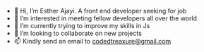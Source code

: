 - 👋 Hi, I’m Esther Ajayi. A front end developer seeking for job
- 👀 I’m interested in meeting fellow developers all over the world 
- 🌱 I’m currently trying to improve my skills in Js
- 💞️ I’m looking to collaborate on new projects
- 📫 Kindly send an email to codedtreaxure@gmail.com

<!---
Codedtreaxure/Codedtreaxure is a ✨ special ✨ repository because its `README.md` (this file) appears on your GitHub profile.
You can click the Preview link to take a look at your changes.
--->
